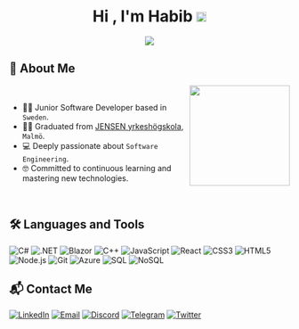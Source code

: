 <h1 align="center">Hi , I'm Habib <img src="https://media.giphy.com/media/hvRJCLFzcasrR4ia7z/giphy.gif" width="18"></h1>
<p align="center">
  <a href="https://github.com/DenverCoder1/readme-typing-svg"><img src="https://readme-typing-svg.herokuapp.com?font=Time+New+Roman&color=%23C8BE25&size=25&center=true&vCenter=true&width=500&height=80&lines=Software+Developer;Full-stack+Developer;.NET+Developer;Committed+to+continuous+learning"></a>
</p>
	
## 👤 About Me

<picture> <img align="right" src="https://github.com/7oSkaaa/7oSkaaa/blob/main/Images/Right_Side.gif?raw=true" width = 180px></picture>
<br><be>
- :technologist: Junior Software Developer based in `Sweden`.
- :student: Graduated from [JENSEN yrkeshögskola](https://www.jensenyh.se/vara-yh-utbildningar/systemutvecklare-inriktning-sakerhet), `Malmö`.
- :computer: Deeply passionate about `Software Engineering`.
- :nerd_face: Committed to continuous learning and mastering new technologies.
<br>

## 🛠️ Languages and Tools

![C#](https://img.shields.io/badge/C%23-239120?style=plastic&logo=c-sharp&logoColor=white)
![.NET](https://img.shields.io/badge/.NET-512BD4?style=plastic&logo=dotnet&logoColor=white)
![Blazor](https://img.shields.io/badge/Blazor-512BD4?style=plastic&logo=blazor&logoColor=white)
![C++](https://img.shields.io/badge/C++-00599C?style=plastic&logo=c%2B%2B&logoColor=white)
![JavaScript](https://img.shields.io/badge/JavaScript-F7DF1E?style=plastic&logo=javascript&logoColor=black)
![React](https://img.shields.io/badge/React-20232A?style=plastic&logo=react&logoColor=61DAFB)
![CSS3](https://img.shields.io/badge/CSS3-1572B6?style=plastic&logo=css3&logoColor=white)
![HTML5](https://img.shields.io/badge/HTML5-E34F26?style=plastic&logo=html5&logoColor=white)
![Node.js](https://img.shields.io/badge/Node.js-339933?style=plastic&logo=nodedotjs&logoColor=white)
![Git](https://img.shields.io/badge/Git-F05032?style=plastic&logo=git&logoColor=white)
![Azure](https://img.shields.io/badge/Azure-0089D6?style=plastic&logo=microsoft-azure&logoColor=white)
![SQL](https://img.shields.io/badge/SQL-4479A1?style=plastic&logo=sql&logoColor=white)
![NoSQL](https://img.shields.io/badge/NoSQL-00A560?style=plastic&logo=nosql&logoColor=white)

## 📬 Contact Me

[![LinkedIn](https://img.shields.io/badge/LinkedIn-0077B5.svg?style=flat-square&logo=linkedin&logoColor=white)](https://www.linkedin.com/in/elhabib-asmama/)
[![Email](https://img.shields.io/badge/Email-D14836.svg?style=flat-square&logo=gmail&logoColor=white)](mailto:elhabibasmama@gmail.com)
[![Discord](https://img.shields.io/badge/Discord-7289DA.svg?style=flat-square&logo=discord&logoColor=white)](discordapp.com/users/855579805771759617)
[![Telegram](https://img.shields.io/badge/Telegram-26A5E4.svg?style=flat-square&logo=telegram&logoColor=white)](https://t.me/elhabib_asmama)
[![Twitter](https://img.shields.io/badge/Twitter-1DA1F2.svg?style=flat-square&logo=twitter&logoColor=white)](https://twitter.com/EAsmama)
